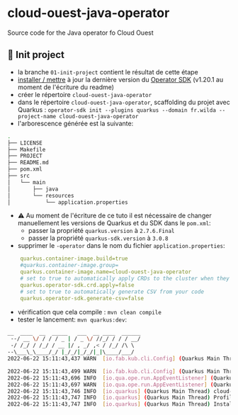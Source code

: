 # cloud-ouest-java-operator
Source code for the Java operator fo Cloud Ouest

## 🎉 Init project
 - la branche `01-init-project` contient le résultat de cette étape
 - [installer / mettre](https://sdk.operatorframework.io/docs/installation/) à jour la dernière version du [Operator SDK](https://sdk.operatorframework.io/) (v1.20.1 au moment de l'écriture du readme)
 - créer le répertoire `cloud-ouest-java-operator`
 - dans le répertoire `cloud-ouest-java-operator`, scaffolding du projet avec Quarkus : `operator-sdk init --plugins quarkus --domain fr.wilda --project-name cloud-ouest-java-operator`
 - l'arborescence générée est la suivante:
```bash
.
├── LICENSE
├── Makefile
├── PROJECT
├── README.md
├── pom.xml
├── src
│   └── main
│       ├── java
│       └── resources
│           └── application.properties
```
 - ⚠️ Au moment de l'écriture de ce tuto il est nécessaire de changer manuellement les versions de Quarkus et du SDK dans le `pom.xml`:
    - passer la propriété `quarkus.version` à `2.7.6.Final`
    - passer la propriété `quarkus-sdk.version` à `3.0.8`
 - supprimer le `-operator` dans le nom du fichier `application.properties`:
```yaml
    quarkus.container-image.build=true
    #quarkus.container-image.group=
    quarkus.container-image.name=cloud-ouest-java-operator
    # set to true to automatically apply CRDs to the cluster when they get regenerated
    quarkus.operator-sdk.crd.apply=false
    # set to true to automatically generate CSV from your code
    quarkus.operator-sdk.generate-csv=false
```
 - vérification que cela compile : `mvn clean compile`
 - tester le lancement: `mvn quarkus:dev`:
```bash
__  ____  __  _____   ___  __ ____  ______ 
 --/ __ \/ / / / _ | / _ \/ //_/ / / / __/ 
 -/ /_/ / /_/ / __ |/ , _/ ,< / /_/ /\ \   
--\___\_\____/_/ |_/_/|_/_/|_|\____/___/   
2022-06-22 15:11:43,437 WARN  [io.fab.kub.cli.Config] (Quarkus Main Thread) Found multiple Kubernetes config files [[/Users/stef/Config/k8s/ovh-example-2.yml, /Users/stef/.kube/config]], using the first one: [/Users/stef/Config/k8s/ovh-example-2.yml]. If not desired file, please change it by doing `export KUBECONFIG=/path/to/kubeconfig` on Unix systems or `$Env:KUBECONFIG=/path/to/kubeconfig` on Windows.

2022-06-22 15:11:43,499 WARN  [io.fab.kub.cli.Config] (Quarkus Main Thread) Found multiple Kubernetes config files [[/Users/stef/Config/k8s/ovh-example-2.yml, /Users/stef/.kube/config]], using the first one: [/Users/stef/Config/k8s/ovh-example-2.yml]. If not desired file, please change it by doing `export KUBECONFIG=/path/to/kubeconfig` on Unix systems or `$Env:KUBECONFIG=/path/to/kubeconfig` on Windows.
2022-06-22 15:11:43,696 INFO  [io.qua.ope.run.AppEventListener] (Quarkus Main Thread) Quarkus Java Operator SDK extension 3.0.8 (commit: ef221b3 on branch: ef221b39cd8eb90fdc88fe85d742d669195727c0) built on Wed Jun 08 15:55:41 CEST 2022
2022-06-22 15:11:43,697 WARN  [io.qua.ope.run.AppEventListener] (Quarkus Main Thread) No Reconciler implementation was found so the Operator was not started.
2022-06-22 15:11:43,746 INFO  [io.quarkus] (Quarkus Main Thread) cloud-ouest-java-operator 0.0.1-SNAPSHOT on JVM (powered by Quarkus 2.7.6.Final) started in 1.980s. Listening on: http://localhost:8080
2022-06-22 15:11:43,747 INFO  [io.quarkus] (Quarkus Main Thread) Profile dev activated. Live Coding activated.
2022-06-22 15:11:43,747 INFO  [io.quarkus] (Quarkus Main Thread) Installed features: [cdi, kubernetes, kubernetes-client, micrometer, openshift-client, operator-sdk, smallrye-context-propagation, smallrye-health, vertx]
```